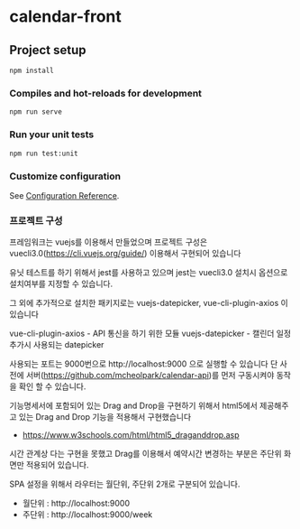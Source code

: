 # calendar-front

## Project setup
```
npm install
```

### Compiles and hot-reloads for development
```
npm run serve
```
### Run your unit tests
```
npm run test:unit
```

### Customize configuration
See [Configuration Reference](https://cli.vuejs.org/config/).

### 프로젝트 구성
프레임워크는 vuejs를 이용해서 만들었으며 프로젝트 구성은 vuecli3.0(https://cli.vuejs.org/guide/) 이용해서 구현되어 있습니다

유닛 테스트를 하기 위해서 jest를 사용하고 있으며 jest는 vuecli3.0 설치시 옵션으로 설치여부를 지정할 수 있습니다.

그 외에 추가적으로 설치한 패키지로는 vuejs-datepicker, vue-cli-plugin-axios 이 있습니다

vue-cli-plugin-axios - API 통신을 하기 위한 모듈
vuejs-datepicker - 캘린더 일정 추가시 사용되는 datepicker

사용되는 포트는 9000번으로 http://localhost:9000 으로 실행할 수 있습니다
단 사전에 서버(https://github.com/mcheolpark/calendar-api)를 먼저 구동시켜야 동작을 확인 할 수 있습니다.

기능명세서에 포함되어 있는 Drag and Drop을 구현하기 위해서 html5에서 제공해주고 있는 Drag and Drop 기능을 적용해서 구현했습니다
 - https://www.w3schools.com/html/html5_draganddrop.asp

시간 관계상 다는 구현을 못했고 Drag를 이용해서 예약시간 변경하는 부분은 주단위 화면만 적용되어 있습니다.

SPA 설정을 위해서 라우터는 월단위, 주단위 2개로 구분되어 있습니다.
- 월단위 : http://localhost:9000
- 주단위 : http://localhost:9000/week
